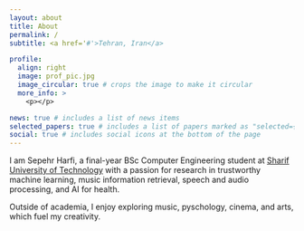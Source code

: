 ```yaml
---
layout: about
title: About
permalink: /
subtitle: <a href='#'>Tehran, Iran</a>

profile:
  align: right
  image: prof_pic.jpg
  image_circular: true # crops the image to make it circular
  more_info: >
    <p></p>

news: true # includes a list of news items
selected_papers: true # includes a list of papers marked as "selected={true}"
social: true # includes social icons at the bottom of the page
---
```


I am Sepehr Harfi, a final-year BSc Computer Engineering student at [Sharif University of Technology](http://sharif.edu) with a passion for research in trustworthy machine learning, music information retrieval, speech and audio processing, and AI for health. 

Outside of academia, I enjoy exploring music, pyschology, cinema, and arts, which fuel my creativity.

